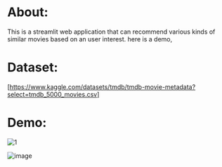 # About:
This is a streamlit web application that can recommend various kinds of similar movies based on an user interest. here is a demo,
# Dataset:
[https://www.kaggle.com/datasets/tmdb/tmdb-movie-metadata?select=tmdb_5000_movies.csv]
# Demo:
![1](https://user-images.githubusercontent.com/45142106/224561915-3dd9cf0c-2c15-4999-8520-3ba07444a5c8.png)

![image](https://user-images.githubusercontent.com/45142106/224561878-65a570c5-3dd5-4060-8c00-8c08823e17d1.png)
